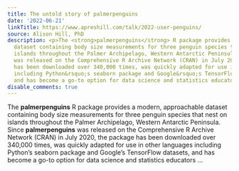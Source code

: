 ```yaml
---
title: The untold story of palmerpenguins
date: '2022-06-21'
linkTitle: https://www.apreshill.com/talk/2022-user-penguins/
source: Alison Hill, PhD
description: <p>The <strong>palmerpenguins</strong> R package provides a modern, approachable
  dataset containing body size measurements for three penguin species that nest on
  islands throughout the Palmer Archipelago, Western Antarctic Peninsula. Since <strong>palmerpenguins</strong>
  was released on the Comprehensive R Archive Network (CRAN) in July 2020, the package
  has been downloaded over 340,000 times, was quickly adapted for use in other languages
  including Python&rsquo;s seaborn package and Google&rsquo;s TensorFlow datasets,
  and has become a go-to option for data science and statistics educators ...
disable_comments: true
---
```

<p>The <strong>palmerpenguins</strong> R package provides a modern, approachable dataset containing body size measurements for three penguin species that nest on islands throughout the Palmer Archipelago, Western Antarctic Peninsula. Since <strong>palmerpenguins</strong> was released on the Comprehensive R Archive Network (CRAN) in July 2020, the package has been downloaded over 340,000 times, was quickly adapted for use in other languages including Python&rsquo;s seaborn package and Google&rsquo;s TensorFlow datasets, and has become a go-to option for data science and statistics educators ...